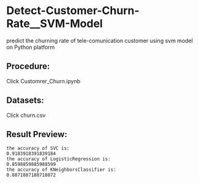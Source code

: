 # Detect-Customer-Churn-Rate__SVM-Model
predict the churning rate of tele-comunication customer using svm model on Python platform

## Procedure:
Click Customrer_Churn.ipynb
## Datasets:
Click churn.csv
## Result Preview:
```
the accuracy of SVC is:
0.9183918391839184
the accuracy of LogisticRegression is:
0.8598859885988599
the accuracy of KNeighborsClassifier is:
0.8871887188718872
```
